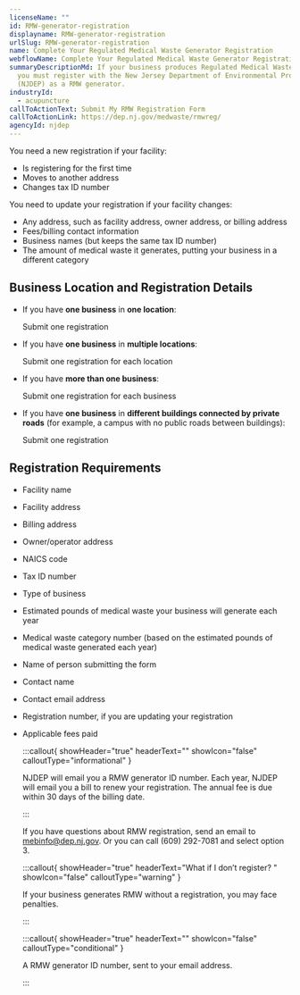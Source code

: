 ```yaml
---
licenseName: ""
id: RMW-generator-registration
displayname: RMW-generator-registration
urlSlug: RMW-generator-registration
name: Complete Your Regulated Medical Waste Generator Registration
webflowName: Complete Your Regulated Medical Waste Generator Registration
summaryDescriptionMd: If your business produces Regulated Medical Waste (RMW),
  you must register with the New Jersey Department of Environmental Protection
  (NJDEP) as a RMW generator.
industryId:
  - acupuncture
callToActionText: Submit My RMW Registration Form
callToActionLink: https://dep.nj.gov/medwaste/rmwreg/
agencyId: njdep
---
```

You need a new registration if your facility: 

* Is registering for the first time 
* Moves to another address 
* Changes tax ID<insert contextual information> number  

You need to update your registration if your facility changes: 

* Any address, such as facility address, owner address, or billing address 
* Fees/billing contact information 
* Business names (but keeps the same tax ID number) 
* The amount of medical waste it generates, putting your business in a different category

## Business Location and Registration Details

* If you have **one business** in **one location**:  

  Submit one registration





* If you have **one business** in **multiple locations**: 

  Submit one registration for each location





* If you have **more than one business**:  

  Submit one registration for each business  





* If you have **one business** in **different buildings connected by private roads** (for example, a campus with no public roads between buildings):  

   Submit one registration



##  Registration Requirements 

* Facility name 
* Facility address 
* Billing address 
* Owner/operator address 
* NAICS code <insert contextual information>
* Tax ID number
* Type of business 
* Estimated pounds of medical waste your business will generate each year 
* Medical waste category number (based on the estimated pounds of medical waste generated each year) 
* Name of person submitting the form 
* Contact name 
* Contact email address 
* Registration number, if you are updating your registration
* Applicable fees paid

  :::callout{ showHeader="true" headerText="" showIcon="false" calloutType="informational" }

  NJDEP will email you a RMW generator ID number. Each year, NJDEP will email you a bill to renew your registration. The annual fee is due within 30 days of the billing date.

  :::

  If you have questions about RMW registration, send an email to mebinfo@dep.nj.gov. Or you can call (609) 292-7081 and select option 3. 

  :::callout{ showHeader="true" headerText="What if I don’t register? " showIcon="false" calloutType="warning" }

  If your business generates RMW without a registration, you may face penalties.

  :::

  :::callout{ showHeader="true" headerText="" showIcon="false" calloutType="conditional" }

   A RMW generator ID number, sent to your email address.

  :::